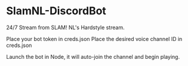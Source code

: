 # SlamNL-DiscordBot
24/7 Stream from SLAM! NL's Hardstyle stream.

Place your bot token in creds.json
Place the desired voice channel ID in creds.json

Launch the bot in Node, it will auto-join the channel and begin playing.
